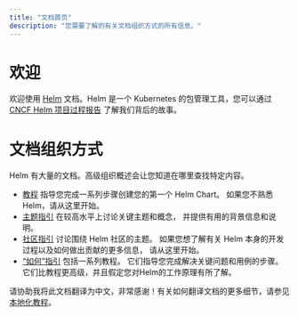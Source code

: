 ```yaml
---
title: "文档首页"
description: "您需要了解的有关文档组织方式的所有信息。"
---
```


# 欢迎

欢迎使用 [Helm](https://helm.sh/) 文档。Helm 是一个 Kubernetes 的包管理工具，您可以通过
[CNCF Helm 项目过程报告](https://www.cncf.io/cncf-helm-project-journey/) 了解我们背后的故事。

# 文档组织方式

Helm 有大量的文档。高级组织概述会让您知道在哪里查找特定内容。

- [教程](intro) 指导您完成一系列步骤创建您的第一个 Helm Chart。
  如果您不熟悉Helm，请从这里开始。
- [主题指引](topics) 在较高水平上讨论关键主题和概念，
  并提供有用的背景信息和说明。
- [社区指引](community) 讨论围绕 Helm 社区的主题。
  如果您想了解有关 Helm 本身的开发过程以及如何做出贡献的更多信息，
  请从这里开始。
- [“如何”指引](howto) 包括一系列教程。
  它们指导您完成解决关键问题和用例的步骤。
  它们比教程更高级，并且假定您对Helm的工作原理有所了解。

请协助我将此文档翻译为中文，非常感谢！有关如何翻译文档的更多细节，请参见[本地化教程](community/localization)。
